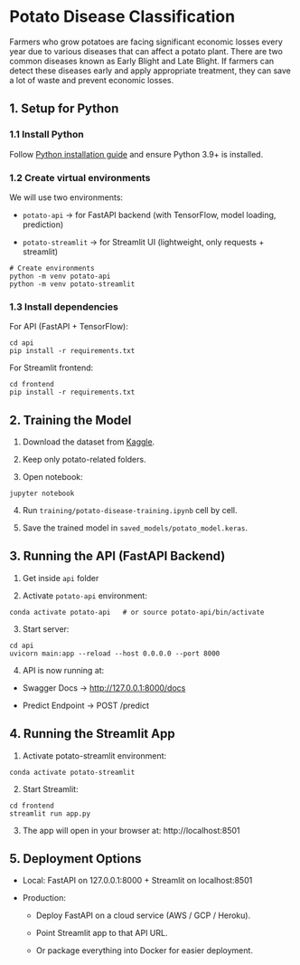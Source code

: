 # Potato Disease Classification
Farmers who grow potatoes are facing significant economic losses every year due to various diseases that can affect a potato plant. There are two common diseases known as Early Blight and Late Blight. If farmers can detect these diseases early and apply appropriate treatment, they can save a lot of waste and prevent economic losses.

## 1. Setup for Python
### 1.1 Install Python

Follow [Python installation guide](https://www.python.org/downloads/) and ensure Python 3.9+ is installed.

### 1.2 Create virtual environments

We will use two environments:

* `potato-api` → for FastAPI backend (with TensorFlow, model loading, prediction)

* `potato-streamlit` → for Streamlit UI (lightweight, only requests + streamlit)
```
# Create environments
python -m venv potato-api
python -m venv potato-streamlit
```

### 1.3 Install dependencies

For API (FastAPI + TensorFlow):
```
cd api
pip install -r requirements.txt
```

For Streamlit frontend:
```
cd frontend
pip install -r requirements.txt
```


## 2. Training the Model

1. Download the dataset from [Kaggle](https://www.kaggle.com/datasets/arjuntejaswi/plant-village).

2. Keep only potato-related folders.

3. Open notebook:
```
jupyter notebook
```

4. Run `training/potato-disease-training.ipynb` cell by cell.

5. Save the trained model in `saved_models/potato_model.keras`.

## 3. Running the API (FastAPI Backend)

1. Get inside `api` folder

2. Activate `potato-api` environment:
```
conda activate potato-api   # or source potato-api/bin/activate
```

3. Start server:
```
cd api
uvicorn main:app --reload --host 0.0.0.0 --port 8000
```

4. API is now running at:

* Swagger Docs → http://127.0.0.1:8000/docs

* Predict Endpoint → POST /predict

## 4. Running the Streamlit App

1. Activate potato-streamlit environment:
```
conda activate potato-streamlit
```

2. Start Streamlit:
```
cd frontend
streamlit run app.py
```

3. The app will open in your browser at:
http://localhost:8501


## 5. Deployment Options

* Local: FastAPI on 127.0.0.1:8000 + Streamlit on localhost:8501

* Production:

  - Deploy FastAPI on a cloud service (AWS / GCP / Heroku).

  - Point Streamlit app to that API URL.

  - Or package everything into Docker for easier deployment.
